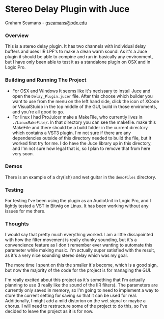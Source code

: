 # Stereo Delay Plugin with Juce

Graham Seamans - gseamans@pdx.edu

### Overview

This is a stereo delay plugin. It has two channels with individual delay buffers and uses IIR LPF's to make a clean warm sound. As it's a Juce plugin it should be able to compine and run in basically any environment, but I have only been able to test it as a standalone plugin on OSX and in Logic Pro.

### Building and Running The Project

* For OSX and Windows It seems like it's necissary to install Juce and open the `Delay_Plugin.jucer` file. After this choose which builder you want to use from the menu on the left hand side, click the icon of XCode or VisualStuido in the top middle of the GUI, build in those enviroments, and you're all good to go.
* For linux I had ProJuicer make a MakeFile, who currently lives in `./LinuxMakeFile/`. In that directory you can see the makefile. make this MakeFile and there should be a build folder in the current directory which contains a VST3 plugin. I'm not sure if there are any dependencies outside of this directory needed to build the file, but It worked first try for me. I do have the Juce library up in this directory, and I'm not sure how legal that is, so I plan to remove that from here very soon.

### Demos

There is an example of a dry(ish) and wet guitar in the `demoFiles` directory.

### Testing

For testing I've been using the plugin as an AudioUnit in Logic Pro, and I lightly tested a VST in Bitwig on Linux. It has been working without any issues for me there.

### Thoughts

I would say that pretty much everything worked. I am a little dissapointed with how the filter movement is really chunky sounding, but it's a convencience feature as I don't remember ever wanting to automate this parameter while making music. I'm actually super satisfied with the result, as it's a very nice sounding stereo delay which was my goal.

The more time I spent on this the smaller it's become, which is a good sign, but now the majority of the code for the project is for managing the GUI.

I'm really excited about this project as it's something that I'm actually planning to use (I really like the sound of the IIR filters). The parameters are currently only saved in memory, so I'm going to need to implement a way to store the current setting for saving so that it can be used for real. Additionally, I might add a mild distorion on the wet signal or maybe a chorus. I will need to restructure some of the project to do this, so I've decided to leave the project as it is for now.

